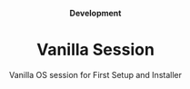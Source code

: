 <div align="center">
 
  <sup1>**Development**</sup1>
  
# Vanilla Session

<sup3> Vanilla OS session for First Setup and Installer </sup3>
  </div>

